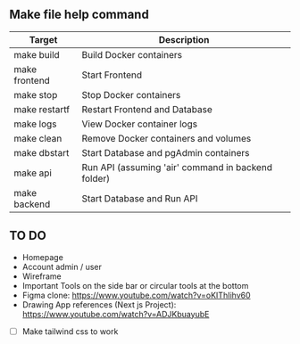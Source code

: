## Make file help command

| Target        | Description                                        |
| ------------- | -------------------------------------------------- |
| make build    | Build Docker containers                            |
| make frontend | Start Frontend                                     |
| make stop     | Stop Docker containers                             |
| make restartf | Restart Frontend and Database                      |
| make logs     | View Docker container logs                         |
| make clean    | Remove Docker containers and volumes               |
| make dbstart  | Start Database and pgAdmin containers              |
| make api      | Run API (assuming 'air' command in backend folder) |
| make backend  | Start Database and Run API                         |

## TO DO

-   Homepage
-   Account admin / user
-   Wireframe
-   Important Tools on the side bar or circular tools at the bottom
-   Figma clone: https://www.youtube.com/watch?v=oKIThIihv60
-   Drawing App references (Next js Project): https://www.youtube.com/watch?v=ADJKbuayubE

-   [ ] Make tailwind css to work
